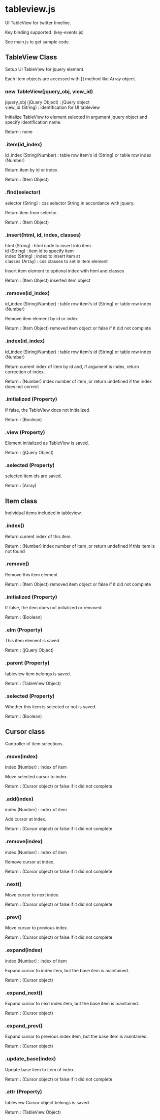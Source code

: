 # tableview.js

UI TableView for twitter timeline.

Key binding supported. (key-events.js)

See main.js to get sample code.

## TableView Class

Setup UI TableView for jquery element.

Each Item objects are accessed with [] method like Array object.

### new TableView(jquery_obj, view_id)

jquery_obj (jQuery Object) : jQuery object  
view_id (String) : identification for UI tableview

Initialize TableView to element selected in argument jquery object and specify identification name.

Return : none

### .item(id_index)

id_index (String/Number) : table row item's id (String) or table row index (Number)

Return item by id or index.

Return : (Item Object)

### .find(selector)

selector (String) : css selector String in accordance with jquery.

Return item from selector.

Return : (Item Object)

### .insert(html, id, index, classes)

html (String) : html code to insert into item  
id (String) : item id to specify item  
index (String) : index to insert item at  
classes (Array) : css classes to set in item element

Insert item element to optional index with html and classes

Return : (Item Object) inserted item object

### .remove(id_index)

id_index (String/Number) : table row item's id (String) or table row index (Number)

Remove item element by id or index

Return : (Item Object) removed item object or false if it did not complete

### .index(id_index)

id_index (String/Number) : table row item's id (String) or table row index (Number)

Return current index of item by id and, if argument is index, return correction of index.

Return : (Number) index number of item ,or return undefined if the index does not correct

### .initialized (Property)

If false, the TableView does not initialized.

Return : (Boolean)

### .view (Property)

Element initialized as TableView is saved.

Return : (jQuery Object)

### .selected (Property)

selected item ids are saved.

Return : (Array)

## Item class

Individual items included in tableview.

### .index()

Return current index of this item.

Return : (Number) index number of item ,or return undefined if this item is not found

### .remove()

Remove this item element.

Return : (Item Object) removed item object or false if it did not complete

### .initialized (Property)

If false, the item does not initialized or removed.

Return : (Boolean)

### .elm (Property)

This item element is saved.

Return : (jQuery Object)

### .parent (Property)

tableview item belongs is saved.

Return : (TableView Object)

### .selected (Property)

Whether this item is selected or not is saved.

Return : (Boolean)

## Cursor class

Controller of item selections.

### .move(index)

index (Number) : index of item

Move selected cursor to index.

Return : (Cursor object) or false if it did not complete

### .add(index)

index (Number) : index of item

Add cursor at index.

Return : (Cursor object) or false if it did not complete

### .remove(index)

index (Number) : index of item

Remove cursor at index.

Return : (Cursor object) or false if it did not complete

### .next()

Move cursor to next index.

Return : (Cursor object) or false if it did not complete

### .prev()

Move cursor to previous index.

Return : (Cursor object) or false if it did not complete

### .expand(index)

index (Number) : index of item

Expand cursor to index item, but the base item is maintained.

Return : (Cursor object)

### .expand_next()

Expand cursor to next index item, but the base item is maintained.

Return : (Cursor object)

### .expand_prev()

Expand cursor to previous index item, but the base item is maintained.

Return : (Cursor object)

### .update_base(index)

Update base item to item of index.

Return : (Cursor object) or false if it did not complete

### .attr (Property)

tableview Cursor object belongs is saved.

Return : (TableView Object)
